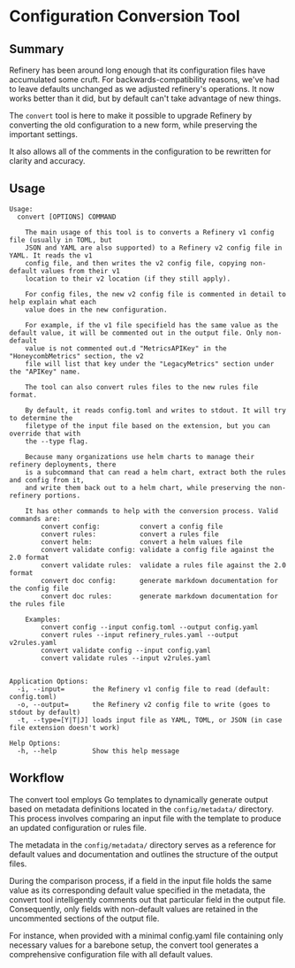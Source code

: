 # Configuration Conversion Tool

## Summary

Refinery has been around long enough that its configuration files have accumulated some cruft. For backwards-compatibility reasons, we've had to leave defaults unchanged as we adjusted refinery's operations. It now works better than it did, but by default can't take advantage of new things.

The `convert` tool is here to make it possible to upgrade Refinery by converting the old configuration to a new form, while preserving the important settings.

It also allows all of the comments in the configuration to be rewritten for clarity and accuracy.

## Usage

```
Usage:
  convert [OPTIONS] COMMAND

	The main usage of this tool is to converts a Refinery v1 config file (usually in TOML, but
	JSON and YAML are also supported) to a Refinery v2 config file in YAML. It reads the v1
	config file, and then writes the v2 config file, copying non-default values from their v1
	location to their v2 location (if they still apply).

	For config files, the new v2 config file is commented in detail to help explain what each
	value does in the new configuration.

	For example, if the v1 file specifield has the same value as the default value, it will be commented out in the output file. Only non-default
	value is not commented out.d "MetricsAPIKey" in the "HoneycombMetrics" section, the v2
	file will list that key under the "LegacyMetrics" section under the "APIKey" name.

	The tool can also convert rules files to the new rules file format.

	By default, it reads config.toml and writes to stdout. It will try to determine the
	filetype of the input file based on the extension, but you can override that with
	the --type flag.

	Because many organizations use helm charts to manage their refinery deployments, there
	is a subcommand that can read a helm chart, extract both the rules and config from it,
	and write them back out to a helm chart, while preserving the non-refinery portions.

	It has other commands to help with the conversion process. Valid commands are:
		convert config:          convert a config file
		convert rules:           convert a rules file
		convert helm:            convert a helm values file
		convert validate config: validate a config file against the 2.0 format
		convert validate rules:  validate a rules file against the 2.0 format
		convert doc config:      generate markdown documentation for the config file
		convert doc rules:       generate markdown documentation for the rules file

	Examples:
		convert config --input config.toml --output config.yaml
		convert rules --input refinery_rules.yaml --output v2rules.yaml
		convert validate config --input config.yaml
		convert validate rules --input v2rules.yaml


Application Options:
  -i, --input=       the Refinery v1 config file to read (default: config.toml)
  -o, --output=      the Refinery v2 config file to write (goes to stdout by default)
  -t, --type=[Y|T|J] loads input file as YAML, TOML, or JSON (in case file extension doesn't work)

Help Options:
  -h, --help         Show this help message

```

## Workflow

The convert tool employs Go templates to dynamically generate output based on metadata definitions located in the `config/metadata/` directory.
This process involves comparing an input file with the template to produce an updated configuration or rules file.

The metadata in the `config/metadata/` directory serves as a reference for default values and documentation and outlines the structure of the output files.

During the comparison process, if a field in the input file holds the same value as its corresponding default value specified in the metadata, the convert tool
intelligently comments out that particular field in the output file. Consequently, only fields with non-default values are retained in the uncommented sections of the output file.

For instance, when provided with a minimal config.yaml file containing only necessary values for a barebone setup, the convert tool generates a comprehensive configuration file with all default values. 